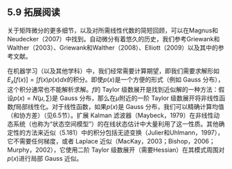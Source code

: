 ## 5.9 拓展阅读

关于矩阵微分的更多细节，以及对所需线性代数的简短回顾，可以在Magnus和Neudecker（2007）中找到。自动微分有着悠久的历史，我们参考Griewank和Walther（2003）、Griewank和Walther（2008）、Elliott（2009）以及其中的参考文献。

在机器学习（以及其他学科）中，我们经常需要计算期望，即我们需要求解形如$E_{x}[f(x)] = \int f(x)p(x)dx$的积分。即使$p(x)$是一个方便的形式（例如 Gauss 分布），这个积分通常也不能解析求解。$f$的 Taylor 级数展开是找到近似解的一种方法：假设$p(x)=N(\mu,\sum)$是 Gauss 分布，那么在$\mu$附近的一阶 Taylor 级数展开将非线性函数$f$局部线性化。对于线性函数，如果$p(x)$是 Gauss 分布，我们可以精确计算均值（和协方差）（见6.5节）。扩展 Kalman 滤波器（Maybeck，1979）在非线性动态系统（也称为“状态空间模型”）的在线状态估计中大量利用了这一性质。其他确定性的方法来近似（5.181）中的积分包括无迹变换（Julier和Uhlmann，1997），它不需要任何梯度，或者 Laplace 近似（MacKay，2003；Bishop，2006；Murphy，2002），它使用二阶 Taylor 级数展开（需要Hessian）在其模式周围对$p(x)$进行局部 Gauss 近似。
